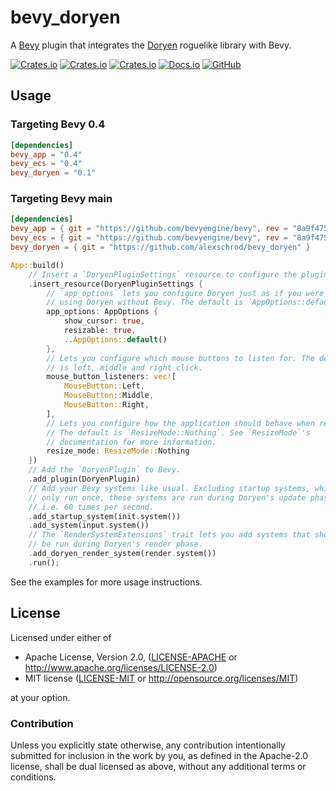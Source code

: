 # bevy_doryen
A [Bevy](https://bevyengine.org/) plugin that integrates the
[Doryen](https://github.com/jice-nospam/doryen-rs) roguelike library with Bevy.

[![Crates.io](https://img.shields.io/crates/v/bevy_doryen)](https://crates.io/crates/bevy_doryen)
[![Crates.io](https://img.shields.io/crates/l/bevy_doryen)](https://crates.io/crates/bevy_doryen)
[![Crates.io](https://img.shields.io/crates/d/bevy_doryen)](https://crates.io/crates/bevy_doryen)
[![Docs.io](https://docs.rs/bevy_doryen/badge.svg)](https://docs.rs/bevy_doryen)
[![GitHub](https://github.com/alexschrod/bevy_doryen/actions/workflows/rust.yml/badge.svg)](https://github.com/alexschrod/bevy_doryen)

## Usage

### Targeting Bevy 0.4
```toml
[dependencies]
bevy_app = "0.4"
bevy_ecs = "0.4"
bevy_doryen = "0.1"
```

### Targeting Bevy main
```toml
[dependencies]
bevy_app = { git = "https://github.com/bevyengine/bevy", rev = "8a9f475edb51ea45c976c000113ca55bac751f96" }
bevy_ecs = { git = "https://github.com/bevyengine/bevy", rev = "8a9f475edb51ea45c976c000113ca55bac751f96" }
bevy_doryen = { git = "https://github.com/alexschrod/bevy_doryen" }
```

```rust
App::build()
    // Insert a `DoryenPluginSettings` resource to configure the plugin.
    .insert_resource(DoryenPluginSettings {
        // `app_options` lets you configure Doryen just as if you were
        // using Doryen without Bevy. The default is `AppOptions::default()`.
        app_options: AppOptions {
            show_cursor: true,
            resizable: true,
            ..AppOptions::default()
        },
        // Lets you configure which mouse buttons to listen for. The default
        // is left, middle and right click.
        mouse_button_listeners: vec![
            MouseButton::Left,
            MouseButton::Middle,
            MouseButton::Right,
        ],
        // Lets you configure how the application should behave when resized.
        // The default is `ResizeMode::Nothing`. See `ResizeMode`'s
        // documentation for more information.
        resize_mode: ResizeMode::Nothing
    })
    // Add the `DoryenPlugin` to Bevy.
    .add_plugin(DoryenPlugin)
    // Add your Bevy systems like usual. Excluding startup systems, which
    // only run once, these systems are run during Doryen's update phase;
    // i.e. 60 times per second.
    .add_startup_system(init.system())
    .add_system(input.system())
    // The `RenderSystemExtensions` trait lets you add systems that should
    // be run during Doryen's render phase.
    .add_doryen_render_system(render.system())
    .run();
```

See the examples for more usage instructions.

## License

Licensed under either of

* Apache License, Version 2.0, ([LICENSE-APACHE](LICENSE-APACHE) or http://www.apache.org/licenses/LICENSE-2.0)
* MIT license ([LICENSE-MIT](LICENSE-MIT) or http://opensource.org/licenses/MIT)

at your option.

### Contribution

Unless you explicitly state otherwise, any contribution intentionally submitted
for inclusion in the work by you, as defined in the Apache-2.0 license, shall be
dual licensed as above, without any additional terms or conditions.
